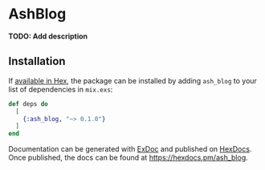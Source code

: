 # AshBlog

**TODO: Add description**

## Installation

If [available in Hex](https://hex.pm/docs/publish), the package can be installed
by adding `ash_blog` to your list of dependencies in `mix.exs`:

```elixir
def deps do
  [
    {:ash_blog, "~> 0.1.0"}
  ]
end
```

Documentation can be generated with [ExDoc](https://github.com/elixir-lang/ex_doc)
and published on [HexDocs](https://hexdocs.pm). Once published, the docs can
be found at <https://hexdocs.pm/ash_blog>.

